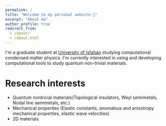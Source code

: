```yaml
---
permalink: /
title: "Welcome to my personal website 👋"
excerpt: "About me"
author_profile: true
redirect_from: 
  - /about/
  - /about.html
---
```


I'm a graduate student at [University of Isfahan](https://ui.ac.ir/EN) studying computational condensed matter physics. I'm currently interested in using and developing computational tools to study quantum non-trivial materials.

Research interests
======

- Quantum nontrivial materials(Topological insulators, Weyl semimetals, Nodal line semimetals, etc.)
- Mechanical properites (Elastic constants, anomalous and anisotropy mechanical properties, elastic wave velocities)
- 2D materials
